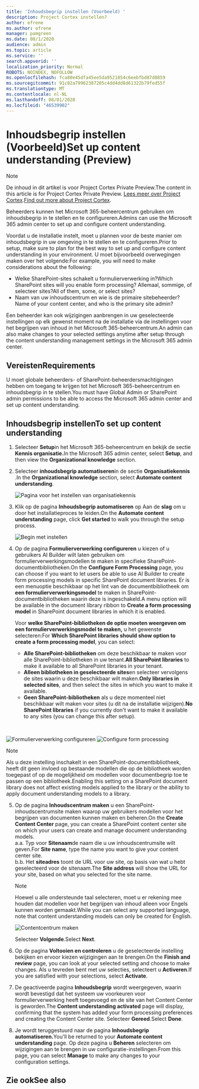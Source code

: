 ```yaml
---
title: 'Inhoudsbegrip instellen (Voorbeeld) '
description: Project Cortex instellen?
author: efrene
ms.author: efrene
manager: pamgreen
ms.date: 08/1/2020
audience: admin
ms.topic: article
ms.service: ''
search.appverid: ''
localization_priority: Normal
ROBOTS: NOINDEX, NOFOLLOW
ms.openlocfilehash: fca80e45dfa45ee5da9521854c6eebfbd87d8859
ms.sourcegitcommit: 91c82a79962387205c4dd4dd8d61322b79fed55f
ms.translationtype: MT
ms.contentlocale: nl-NL
ms.lasthandoff: 08/01/2020
ms.locfileid: "46539902"
---
```

# <a name="set-up-content-understanding-preview"></a><span data-ttu-id="ed359-103">Inhoudsbegrip instellen (Voorbeeld)</span><span class="sxs-lookup"><span data-stu-id="ed359-103">Set up content understanding (Preview)</span></span>

> [!Note] 
> <span data-ttu-id="ed359-104">De inhoud in dit artikel is voor Project Cortex Private Preview.</span><span class="sxs-lookup"><span data-stu-id="ed359-104">The content in this article is for Project Cortex Private Preview.</span></span> <span data-ttu-id="ed359-105">[Lees meer over Project Cortex](https://aka.ms/projectcortex).</span><span class="sxs-lookup"><span data-stu-id="ed359-105">[Find out more about Project Cortex](https://aka.ms/projectcortex).</span></span>

<span data-ttu-id="ed359-106">Beheerders kunnen het Microsoft 365-beheercentrum gebruiken om inhoudsbegrip in te stellen en te configureren.</span><span class="sxs-lookup"><span data-stu-id="ed359-106">Admins can use the Microsoft 365 admin center to set up and configure content understanding.</span></span> 

<span data-ttu-id="ed359-107">Voordat u de installatie instelt, moet u plannen voor de beste manier om inhoudsbegrip in uw omgeving in te stellen en te configureren.</span><span class="sxs-lookup"><span data-stu-id="ed359-107">Prior to setup, make sure to plan for the best way to set up and configure content understanding in your environment.</span></span> <span data-ttu-id="ed359-108">U moet bijvoorbeeld overwegingen maken over het volgende:</span><span class="sxs-lookup"><span data-stu-id="ed359-108">For example, you will need to make considerations about the following:</span></span>
- <span data-ttu-id="ed359-109">Welke SharePoint-sites schakelt u formulierverwerking in?</span><span class="sxs-lookup"><span data-stu-id="ed359-109">Which SharePoint sites will you enable form processing?</span></span> <span data-ttu-id="ed359-110">Allemaal, sommige, of selecteer sites?</span><span class="sxs-lookup"><span data-stu-id="ed359-110">All of them, some, or select sites?</span></span>
- <span data-ttu-id="ed359-111">Naam van uw inhoudscentrum en wie is de primaire sitebeheerder?</span><span class="sxs-lookup"><span data-stu-id="ed359-111">Name of your content center, and who is the primary site admin?</span></span>

<span data-ttu-id="ed359-112">Een beheerder kan ook wijzigingen aanbrengen in uw geselecteerde instellingen op elk gewenst moment na de installatie via de instellingen voor het begrijpen van inhoud in het Microsoft 365-beheercentrum.</span><span class="sxs-lookup"><span data-stu-id="ed359-112">An admin can also make changes to your selected settings anytime after setup through the content understanding management settings in the Microsoft 365 admin center.</span></span>


## <a name="requirements"></a><span data-ttu-id="ed359-113">Vereisten</span><span class="sxs-lookup"><span data-stu-id="ed359-113">Requirements</span></span> 
<span data-ttu-id="ed359-114">U moet globale beheerders- of SharePoint-beheerdersmachtigingen hebben om toegang te krijgen tot het Microsoft 365-beheercentrum en inhoudsbegrip in te stellen.</span><span class="sxs-lookup"><span data-stu-id="ed359-114">You must have Global Admin or SharePoint admin permissions to be able to access the Microsoft 365 admin center and set up content understanding.</span></span>


## <a name="to-set-up-content-understanding"></a><span data-ttu-id="ed359-115">Inhoudsbegrip instellen</span><span class="sxs-lookup"><span data-stu-id="ed359-115">To set up content understanding</span></span>

1. <span data-ttu-id="ed359-116">Selecteer **Setup**in het Microsoft 365-beheercentrum en bekijk de sectie **Kennis organisatie.**</span><span class="sxs-lookup"><span data-stu-id="ed359-116">In the Microsoft 365 admin center, select **Setup**, and then view the **Organizational knowledge** section.</span></span>
2. <span data-ttu-id="ed359-117">Selecteer **inhoudsbegrip automatiseren**in de sectie **Organisatiekennis** .</span><span class="sxs-lookup"><span data-stu-id="ed359-117">In the **Organizational knowledge** section, select **Automate content understanding**.</span></span><br/>

    ![Pagina voor het instellen van organisatiekennis](../media/content-understanding/admin-org-knowledge-options.png)</br>

3. <span data-ttu-id="ed359-119">Klik op de pagina **Inhoudsbegrip automatiseren** op Aan de **slag** om u door het installatieproces te leiden.</span><span class="sxs-lookup"><span data-stu-id="ed359-119">On the **Automate content understanding** page, click **Get started** to walk you through the setup process.</span></span><br/>

    ![Begin met instellen](../media/content-understanding/admin-content-understanding-get-started.png)</br>


4. <span data-ttu-id="ed359-121">Op de pagina **Formulierverwerking configureren** u kiezen of u gebruikers AI Builder wilt laten gebruiken om formulierverwerkingsmodellen te maken in specifieke SharePoint-documentbibliotheken.</span><span class="sxs-lookup"><span data-stu-id="ed359-121">On the **Configure Form Processing** page, you can choose if you want to let users be able to use AI Builder to create form processing models in specific SharePoint document libraries.</span></span> <span data-ttu-id="ed359-122">Er is een menuoptie beschikbaar op het lint van de documentbibliotheek om **een formulierverwerkingsmodel** te maken in SharePoint-documentbibliotheken waarin deze is ingeschakeld.</span><span class="sxs-lookup"><span data-stu-id="ed359-122">A menu option will be available in the document library ribbon to **Create a form processing model** in SharePoint document libraries in which it is enabled.</span></span>
 
     <span data-ttu-id="ed359-123">Voor **welke SharePoint-bibliotheken de optie moeten weergeven om een formulierverwerkingsmodel te maken,** u het gewenste selecteren:</span><span class="sxs-lookup"><span data-stu-id="ed359-123">For **Which SharePoint libraries should show option to create a form processing model**, you can select:</span></span></br>
    - <span data-ttu-id="ed359-124">**Alle SharePoint-bibliotheken** om deze beschikbaar te maken voor alle SharePoint-bibliotheken in uw tenant.</span><span class="sxs-lookup"><span data-stu-id="ed359-124">**All SharePoint libraries** to make it available to all SharePoint libraries in your tenant.</span></span></br>
    - <span data-ttu-id="ed359-125">**Alleen bibliotheken in geselecteerde sites**en selecteer vervolgens de sites waarin u deze beschikbaar wilt maken.</span><span class="sxs-lookup"><span data-stu-id="ed359-125">**Only libraries in selected sites**, and then select the sites in which you want to make it available.</span></span></br>
    - <span data-ttu-id="ed359-126">**Geen SharePoint-bibliotheken** als u deze momenteel niet beschikbaar wilt maken voor sites (u dit na de installatie wijzigen).</span><span class="sxs-lookup"><span data-stu-id="ed359-126">**No SharePoint libraries** if you currently don't want to make it available to any sites (you can change this after setup).</span></span>
</br>

   <span data-ttu-id="ed359-127">![Formulierverwerking configureren](../media/content-understanding/admin-configforms.png)
</span><span class="sxs-lookup"><span data-stu-id="ed359-127">![Configure form processing](../media/content-understanding/admin-configforms.png)
</span></span></br>

   > [!Note]
   > <span data-ttu-id="ed359-128">Als u deze instelling inschakelt in een SharePoint-documentbibliotheek, heeft dit geen invloed op bestaande modellen die op de bibliotheek worden toegepast of op de mogelijkheid om modellen voor documentbegrip toe te passen op een bibliotheek.</span><span class="sxs-lookup"><span data-stu-id="ed359-128">Enabling this setting on a SharePoint document library does not affect existing models applied to the library or the ability to apply document understanding models to a library.</span></span> 

    
5. <span data-ttu-id="ed359-129">Op de pagina **Inhoudscentrum maken** u een SharePoint-inhoudscentrumsite maken waarop uw gebruikers modellen voor het begrijpen van documenten kunnen maken en beheren.</span><span class="sxs-lookup"><span data-stu-id="ed359-129">On the **Create Content Center** page, you can create a SharePoint content center site on which your users can create and manage document understanding models.</span></span> </br>
    <span data-ttu-id="ed359-130">a.</span><span class="sxs-lookup"><span data-stu-id="ed359-130">a.</span></span> <span data-ttu-id="ed359-131">Typ voor **Sitenaam**de naam die u uw inhoudscentrumsite wilt geven.</span><span class="sxs-lookup"><span data-stu-id="ed359-131">For **Site name**, type the name you want to give your content center site.</span></span></br>
    <span data-ttu-id="ed359-132">b.</span><span class="sxs-lookup"><span data-stu-id="ed359-132">b.</span></span> <span data-ttu-id="ed359-133">Het **siteadres** toont de URL voor uw site, op basis van wat u hebt geselecteerd voor de sitenaam.</span><span class="sxs-lookup"><span data-stu-id="ed359-133">The **Site address** will show the URL for your site, based on what you selected for the site name.</span></span></br>

    > [!Note] 
    > <span data-ttu-id="ed359-134">Hoewel u alle ondersteunde taal selecteren, moet u er rekening mee houden dat modellen voor het begrijpen van inhoud alleen voor Engels kunnen worden gemaakt.</span><span class="sxs-lookup"><span data-stu-id="ed359-134">While you can select any supported language, note that content understanding models can only be created for English.</span></span></br>

      ![Contentcentrum maken](../media/content-understanding/admin-cu-create-cc.png)</br>


    <span data-ttu-id="ed359-136">Selecteer **Volgende**.</span><span class="sxs-lookup"><span data-stu-id="ed359-136">Select **Next**.</span></span>
6. <span data-ttu-id="ed359-137">Op de pagina **Voltooien en controleren** u de geselecteerde instelling bekijken en ervoor kiezen wijzigingen aan te brengen.</span><span class="sxs-lookup"><span data-stu-id="ed359-137">On the **Finish and review** page, you can look at your selected setting and choose to make changes.</span></span> <span data-ttu-id="ed359-138">Als u tevreden bent met uw selecties, selecteert u **Activeren**.</span><span class="sxs-lookup"><span data-stu-id="ed359-138">If you are satisfied with your selections, select **Activate**.</span></span>



7. <span data-ttu-id="ed359-139">De geactiveerde pagina **Inhoudsbegrip** wordt weergegeven, waarin wordt bevestigd dat het systeem uw voorkeuren voor formulierverwerking heeft toegevoegd en de site van het Content Center is geworden.</span><span class="sxs-lookup"><span data-stu-id="ed359-139">The **Content understanding activated** page will display, confirming that the system has added your form processing preferences and creating the Content Center site.</span></span> <span data-ttu-id="ed359-140">Selecteer **Gereed**.</span><span class="sxs-lookup"><span data-stu-id="ed359-140">Select **Done**.</span></span>

8. <span data-ttu-id="ed359-141">Je wordt teruggestuurd naar de pagina **Inhoudsbegrip automatiseren.**</span><span class="sxs-lookup"><span data-stu-id="ed359-141">You'll be returned to your **Automate content understanding** page.</span></span> <span data-ttu-id="ed359-142">Op deze pagina u **Beheren** selecteren om wijzigingen aan te brengen in uw configuratie-instellingen.</span><span class="sxs-lookup"><span data-stu-id="ed359-142">From this page, you can select **Manage** to make any changes to your configuration settings.</span></span> 

## <a name="see-also"></a><span data-ttu-id="ed359-143">Zie ook</span><span class="sxs-lookup"><span data-stu-id="ed359-143">See also</span></span>



  






